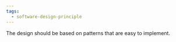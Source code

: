 ```yaml
---
tags:
  - software-design-principle
---
```

The design should be based on patterns that are easy to implement.
